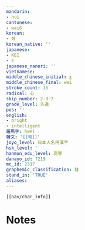 ```yaml
---
mandarin:
- huì
cantonese:
- wai6
korean:
- 혜
korean_native: ''
japanese:
- KEI
- E
japanese_nanori: ''
vietnamese:
middle_chinese_initial: ɣ
middle_chinese_final: wei
stroke_count: 15
radical: 心
skip_number: 2-8-7
grade_level: 先進
pos: ''
english:
- bright
- intelligent
羅馬字: hwei
韓文: '[[훼]]'
joyo_level: 日本人名用漢字
hsk_level: ''
hanmun_edu_level: 高等
danayo_id: 7219
mc_id: 2317
graphemic_classification: 彗
stand_in: 'TRUE'
aliases:
---
```

```meta-bind-embed
[[nav/char_info]]
```

# Notes
